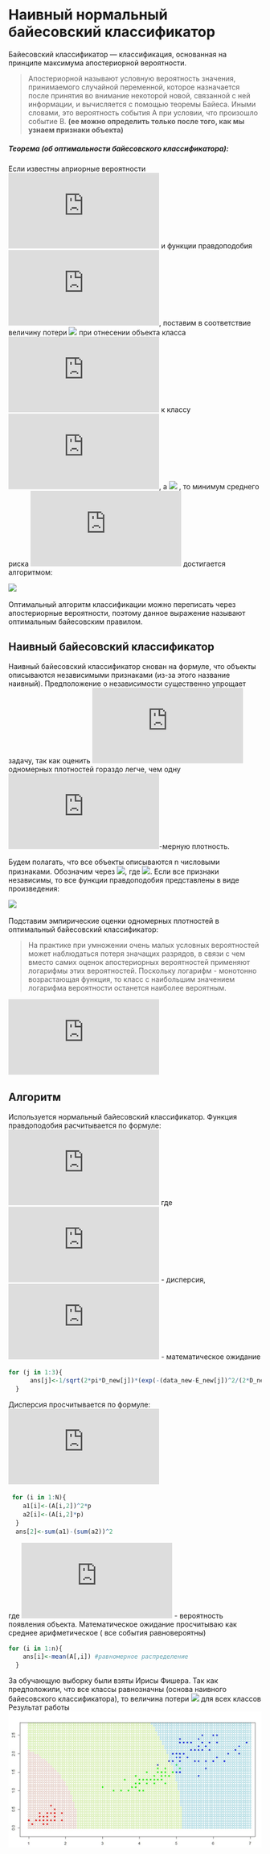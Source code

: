 # Наивный нормальный байесовский классификатор
Байесовский классификатор —  классификация, основанная на принципе максимума апостериорной вероятности. 
>Апостериорной называют условную вероятность значения, принимаемого случайной переменной, которое назначается после принятия во внимание некоторой новой, связанной с ней информации, и вычисляется с помощью теоремы Байеса. Иными словами, это вероятность события A при условии, что произошло событие B. **(ее можно определить только после того, как мы узнаем признаки объекта)**
##### Теорема (об оптимальности байесовского классификатора):
Если известны априорные вероятности ![](https://latex.codecogs.com/gif.latex?P_y) и функции правдоподобия ![](https://latex.codecogs.com/gif.latex?p_y(x)), поставим в соответствие величину потери ![](https://latex.codecogs.com/gif.latex?\lambda_{ys}) при отнесении объекта класса ![](https://latex.codecogs.com/gif.latex?y) к классу ![](https://latex.codecogs.com/gif.latex?s), a ![](https://latex.codecogs.com/gif.latex?\lambda_{yy}=0) , то минимум среднего риска ![](https://latex.codecogs.com/gif.latex?R(a)) достигается алгоритмом:


![](https://latex.codecogs.com/gif.latex?a(x)=\arg&space;\max_{y\in&space;Y}\lambda_yP_yp_y(x).)


Оптимальный алгоритм классификации  можно переписать через апостериорные вероятности, поэтому данное выражение называют оптимальным байесовским правилом.

## Наивный байесовский классификатор
Наивный байесовский классификатор снован на формуле, что объекты описываются независимыми признаками (из-за этого название наивный). Предположение о независимости существенно упрощает задачу, так как оценить ![](https://latex.codecogs.com/gif.latex?n) одномерных плотностей гораздо легче, чем одну ![](https://latex.codecogs.com/gif.latex?n)-мерную плотность.

Будем полагать, что все объекты описываются n числовыми признаками. Обозначим через ![](https://latex.codecogs.com/gif.latex?x=(\xi_1,\dots,\xi_n)), где ![](https://latex.codecogs.com/gif.latex?\xi_j=f_j(x)). Если все признаки независимы, то все функции правдоподобия представлены в виде произведения:


![](https://latex.codecogs.com/gif.latex?p_y(x)=p_{y1}(\xi_1),\dots,p_{yn}(\xi_n))

Подставим эмпирические оценки одномерных плотностей в оптимальный байесовский классификатор:

>На практике при умножении очень малых условных вероятностей может наблюдаться потеря значащих разрядов, в связи с чем вместо самих оценок апостериорных вероятностей применяют логарифмы этих вероятностей. Поскольку логарифм - монотонно возрастающая функция, то класс   с наибольшим значением логарифма вероятности останется наиболее вероятным. 


![](https://latex.codecogs.com/gif.latex?a%28x%29%3D%5Carg%20%5Cmax_%7By%5Cin%20Y%7D%28%5Cln%28%5Clambda_yP_y%29&plus;%5Csum_%7Bj%3D1%7D%5En%20%5Cln%28p_%7Byj%7D%28%5Cxi_j%29%29%29.)

## Алгоритм
Используется нормальный байесовский классификатор. Функция правдоподобия расчитывается по формуле:
![](https://latex.codecogs.com/gif.latex?p%28x%29%3D%5Cfrac%7B1%7D%7B%5Csqrt%282%5Cpi%20D%29%7D%20e%5E%7B-%5Cfrac%7B%28x-E%29%5E2%7D%7B2D%7D%7D)
где ![](https://latex.codecogs.com/gif.latex?D) - дисперсия, ![](https://latex.codecogs.com/gif.latex?E) - математическое ожидание
```R
for (j in 1:3){
      ans[j]<-1/sqrt(2*pi*D_new[j])*(exp(-(data_new-E_new[j])^2/(2*D_new[j])))
  }
```
Дисперсия просчитывается по формуле:
![](https://latex.codecogs.com/gif.latex?D%28X%29%3D%5Csum_%7Bi%3D1%7D%5En%20x_i%5E2p_i-%28%5Csum_%7Bi%3D1%7D%5En%20x_ip_i%29%5E2)

```R
 for (i in 1:N){
    a1[i]<-(A[i,2])^2*p
    a2[i]<-(A[i,2]*p)
  }
  ans[2]<-sum(a1)-(sum(a2))^2
```
где ![](https://latex.codecogs.com/gif.latex?p_i) - вероятность появления объекта.
Математическое ожидание просчитываю как среднее арифметическое ( все события равновероятны)
```R
for (i in 1:n){
    ans[i]<-mean(A[,i]) #равномерное распределение
  }
```

За обучающую выборку были взяты Ирисы Фишера. Так как предположили, что все классы равнозначны (основа наивного байесовского классификатора), то величина потери ![](https://latex.codecogs.com/gif.latex?\lambda=1) для всех классов 
Результат работы
![](https://github.com/Elzara20/university/blob/master/pictures/NB1.jpeg)
